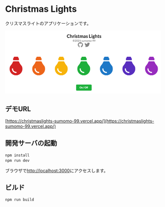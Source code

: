 # Christmas Lights
クリスマスライトのアプリケーションです。

![demo screenshot](docs/images/demo-screenshot.png)

## デモURL
[https://christmaslights-sumomo-99.vercel.app/](https://christmaslights-sumomo-99.vercel.app/)

## 開発サーバの起動
```bash
npm install
npm run dev
```
ブラウザで[http://localhost:3000](http://localhost:3000)にアクセスします。

## ビルド
```bash
npm run build
```